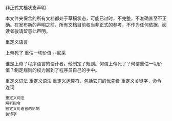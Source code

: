 非正式文档状态声明

本文件夹保含的所有文档都处于草稿状态，可能已过时，不完整，不准确甚至不正确。在发布新的声明之前，所有文档目前权当非正式的参考，不作为任何依据，阅读者敬请留意此声明。

重定义语言

  上帝死了
  重估一切价值
    --尼采

  谁是上帝？程序语言的设计者。他制定了规则。何谓上帝死了？何谓重估一切价值？制定规则的权力回到了程序员自己的手中。

  重定义词法
  重定义语法
  重定义运算符，包括它们的优先级
  重定义关键字，命令
  连词


    重定义词法
    解析指令
    宏定义对语言的影响
    装饰字